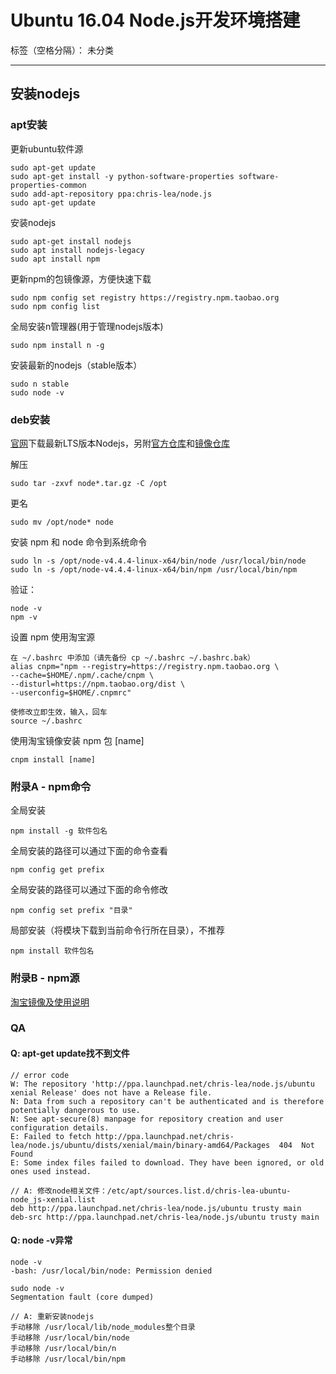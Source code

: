 ﻿# Ubuntu 16.04 Node.js开发环境搭建

标签（空格分隔）： 未分类

---

## 安装nodejs

### apt安装

更新ubuntu软件源

    sudo apt-get update
    sudo apt-get install -y python-software-properties software-properties-common
    sudo add-apt-repository ppa:chris-lea/node.js
    sudo apt-get update
    
安装nodejs

    sudo apt-get install nodejs
    sudo apt install nodejs-legacy
    sudo apt install npm

更新npm的包镜像源，方便快速下载

    sudo npm config set registry https://registry.npm.taobao.org
    sudo npm config list
    
全局安装n管理器(用于管理nodejs版本)

    sudo npm install n -g
    
安装最新的nodejs（stable版本）

    sudo n stable
    sudo node -v

### deb安装

[官网][1]下载最新LTS版本Nodejs，另附[官方仓库][2]和[镜像仓库][3]

解压

    sudo tar -zxvf node*.tar.gz -C /opt
    
更名

    sudo mv /opt/node* node
    
安装 npm 和 node 命令到系统命令

    sudo ln -s /opt/node-v4.4.4-linux-x64/bin/node /usr/local/bin/node 
    sudo ln -s /opt/node-v4.4.4-linux-x64/bin/npm /usr/local/bin/npm
    
验证： 

    node -v
    npm -v

设置 npm 使用淘宝源

    在 ~/.bashrc 中添加（请先备份 cp ~/.bashrc ~/.bashrc.bak）
    alias cnpm="npm --registry=https://registry.npm.taobao.org \
    --cache=$HOME/.npm/.cache/cnpm \
    --disturl=https://npm.taobao.org/dist \
    --userconfig=$HOME/.cnpmrc"
    
    使修改立即生效，输入，回车 
    source ~/.bashrc
    
使用淘宝镜像安装 npm 包 [name]

    cnpm install [name]
    
### 附录A - npm命令

全局安装

    npm install -g 软件包名
    
全局安装的路径可以通过下面的命令查看

    npm config get prefix

全局安装的路径可以通过下面的命令修改

    npm config set prefix "目录"

局部安装（将模块下载到当前命令行所在目录），不推荐

    npm install 软件包名
    
### 附录B - npm源

[淘宝镜像及使用说明][4]

### QA

#### Q: apt-get update找不到文件

    // error code
    W: The repository 'http://ppa.launchpad.net/chris-lea/node.js/ubuntu xenial Release' does not have a Release file.
    N: Data from such a repository can't be authenticated and is therefore potentially dangerous to use.
    N: See apt-secure(8) manpage for repository creation and user configuration details.
    E: Failed to fetch http://ppa.launchpad.net/chris-lea/node.js/ubuntu/dists/xenial/main/binary-amd64/Packages  404  Not Found
    E: Some index files failed to download. They have been ignored, or old ones used instead.
    
    // A: 修改node相关文件：/etc/apt/sources.list.d/chris-lea-ubuntu-node_js-xenial.list
    deb http://ppa.launchpad.net/chris-lea/node.js/ubuntu trusty main
    deb-src http://ppa.launchpad.net/chris-lea/node.js/ubuntu trusty main

#### Q: node -v异常

    node -v
    -bash: /usr/local/bin/node: Permission denied
    
    sudo node -v
    Segmentation fault (core dumped)
    
    // A: 重新安装nodejs
    手动移除 /usr/local/lib/node_modules整个目录
    手动移除 /usr/local/bin/node
    手动移除 /usr/local/bin/n
    手动移除 /usr/local/bin/npm


  [1]: https://nodejs.org/en/
  [2]: https://nodejs.org/dist/
  [3]: https://npm.taobao.org/mirrors/node
  [4]: https://npm.taobao.org/